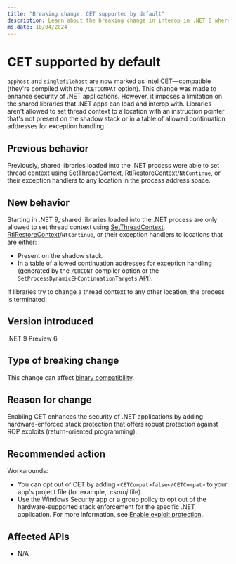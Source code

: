 ```yaml
---
title: "Breaking change: CET supported by default"
description: Learn about the breaking change in interop in .NET 8 where CET is supported by default.
ms.date: 10/04/2024
---
```

# CET supported by default

`apphost` and `singlefilehost` are now marked as Intel CET&mdash;compatible (they're compiled with the `/CETCOMPAT` option). This change was made to enhance security of .NET applications. However, it imposes a limitation on the shared libraries that .NET apps can load and interop with. Libraries aren't allowed to set thread context to a location with an instruction pointer that's not present on the shadow stack or in a table of allowed continuation addresses for exception handling.

## Previous behavior

Previously, shared libraries loaded into the .NET process were able to set thread context using [SetThreadContext](/windows/win32/api/processthreadsapi/nf-processthreadsapi-setthreadcontext), [RtlRestoreContext](/windows/win32/api/winnt/nf-winnt-rtlrestorecontext)/`NtContinue`, or their exception handlers to any location in the process address space.

## New behavior

Starting in .NET 9, shared libraries loaded into the .NET process are only allowed to set thread context using [SetThreadContext](/windows/win32/api/processthreadsapi/nf-processthreadsapi-setthreadcontext), [RtlRestoreContext](/windows/win32/api/winnt/nf-winnt-rtlrestorecontext)/`NtContinue`, or their exception handlers to locations that are either:

- Present on the shadow stack.
- In a table of allowed continuation addresses for exception handling (generated by the `/EHCONT` compiler option or the `SetProcessDynamicEHContinuationTargets` API).

If libraries try to change a thread context to any other location, the process is terminated.

## Version introduced

.NET 9 Preview 6

## Type of breaking change

This change can affect [binary compatibility](../../categories.md#binary-compatibility).

## Reason for change

Enabling CET enhances the security of .NET applications by adding hardware-enforced stack protection that offers robust protection against ROP exploits (return-oriented programming).

## Recommended action

Workarounds:

- You can opt out of CET by adding `<CETCompat>false</CETCompat>` to your app's project file (for example, *.csproj* file).
- Use the Windows Security app or a group policy to opt out of the hardware-supported stack enforcement for the specific .NET application. For more information, see [Enable exploit protection](/defender-endpoint/enable-exploit-protection).

## Affected APIs

- N/A
